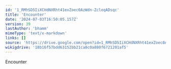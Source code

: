 ```yaml
---
id: '1_RMhSD5IiXCHdNXRht41exZoec0AzWdn-ZcloqADsqc'
title: 'Encounter'
date: '2024-07-03T16:50:05.157Z'
version: 39
lastAuthor: 'bhamm'
mimeType: 'text/x-markdown'
links: []
source: 'https://drive.google.com/open?id=1_RMhSD5IiXCHdNXRht41exZoec0AzWdn-ZcloqADsqc'
wikigdrive: '18b16f57bdd63152bb21ca8c0a880f6721201af5'
---
```

Encounter
